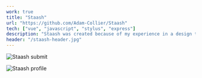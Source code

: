 ```yaml
---
work: true
title: "Staash"
url: "https://github.com/Adam-Collier/Staash"
tech: ["vue", "javascript", "stylus", "express"]
description: "Staash was created because of my experience in a design team a team of designers need to store web design inspiration in a simple, visually understandable way. Previous solutions included pinterest and savee but I felt this wasn't the most efficient way to store their valuable inspiration to use later. In Staash users simply input the title and url of the site they want to add to their teams repo and Staash will go out, grab and screenshot and add it to their teams list of sites."
header: "/staash-header.jpg"
---
```


![Staash submit](/staash-submit.jpg)

![Staash profile](/staash-profile.jpg)
